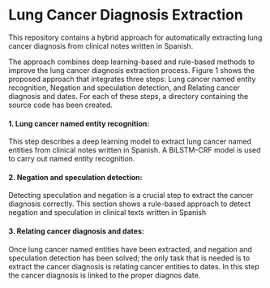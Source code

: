 # Lung Cancer Diagnosis Extraction
This repository contains a hybrid approach for automatically extracting lung cancer diagnosis from clinical notes written in Spanish.

The approach combines deep learning-based and rule-based methods to improve the lung cancer diagnosis extraction process. Figure 1  shows the proposed approach that integrates three steps: Lung cancer named entity recognition</a>, Negation and speculation detection, and Relating cancer diagnosis and dates. For each of these steps, a directory containing the source code has been created.



<h4> 1. Lung cancer named entity recognition: </h4>
This step describes a deep learning model to extract lung cancer named entities from clinical notes written in Spanish. A BiLSTM-CRF  model is used to carry out named entity recognition.

<h4> 2. Negation and speculation detection: </h4>
Detecting speculation and negation is a crucial step to extract the cancer diagnosis correctly. This section shows a rule-based approach to detect negation and speculation in clinical texts written in Spanish

<h4> 3. Relating cancer diagnosis and dates: </h4>
Once lung cancer named entities have been extracted, and negation and speculation detection has been solved; the only task that is needed is to extract the cancer diagnosis is relating cancer entities to dates. In this step the cancer diagnosis is linked to the proper diagnos date.
